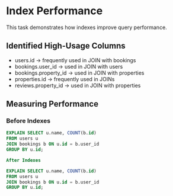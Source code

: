 # Index Performance

This task demonstrates how indexes improve query performance.

## Identified High-Usage Columns
- users.id → frequently used in JOIN with bookings
- bookings.user_id → used in JOIN with users
- bookings.property_id → used in JOIN with properties
- properties.id → frequently used in JOINs
- reviews.property_id → used in JOIN with properties

## Measuring Performance

### Before Indexes
```sql
EXPLAIN SELECT u.name, COUNT(b.id)
FROM users u
JOIN bookings b ON u.id = b.user_id
GROUP BY u.id;

After Indexes

EXPLAIN SELECT u.name, COUNT(b.id)
FROM users u
JOIN bookings b ON u.id = b.user_id
GROUP BY u.id;


